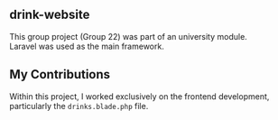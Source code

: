 ## drink-website
This group project (Group 22) was part of an university module. <br>
Laravel was used as the main framework.

## My Contributions
Within this project, I worked exclusively on the frontend development, particularly the `drinks.blade.php` file.

